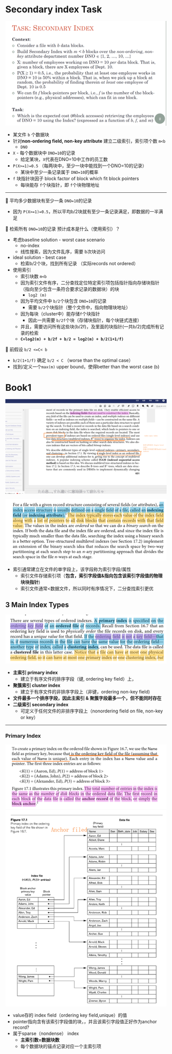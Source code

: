 # Secondary index Task

![](/static/2021-03-27-19-59-18.png)

* 某文件 `b` 个数据块
* 针对**non-ordering field, non-key attribute** 建立二级索引，索引项个数 `m<b`
  * `DNO`
* `X` - 每个数据块中 `DNO=10`的记录
  * 给定某块，`X`代表在DNO=10中工作的员工数
* `P(X>=1)=0.5` （每两块中，至少一块中能找到一个DNO=10的记录）
  * 某块中至少一条记录属于 `DNO=10`的概率
* `f` 块指针块因子 block factor of block which fit block pointers
  * 每块能存 `f`个块指针，即 `f`个块物理地址

---

:orange: 平均多少数据块有至少一条 `DNO=10`的记录

* 因为 `P(X>=1)=0.5`，所以平均b/2块就有至少一条记录满足，即数据的一半满足

:orange: 检索所有 `DNO=10`的记录 预计成本是什么（使用索引）？

* 考虑baseline solution -  worst case scenario
  * no-index
  * 线性搜索，因为文件乱序，需要 b次块访问
* ideal solution - best case
  * 检索b/2个块，找到所有记录 （实际records not ordered）
* 使用索引
  * 索引块数 `m<b`
  * 因为索引文件有序，二分查找定位特定索引项包括指针指向存储块指针（指向至少包含一条符合要求记录的数据块）的块
    * `log2 (m)`
  * 因为平均文件中 `b/2`个块包含 `DNO=10`的记录
    * 需要 `b/2`个块指针（整个文件中，指向物理块地址）
  * 因为每块（cluster中）能存储`f`个块指针
    * 因此一共需要 `b/2f`个块（存储块指针，每个块链式连接）
  * 并且，需要访问所有这些块(b/2f)，及里面的块指针(一共b/2)完成所有记录的检索
  * **`C=log2(m) + b/2f + b/2 = log2(m) + b/2(1+1/f)`**

:orange: 前假设 `b/2 <=C< b`

* `b/2(1+1/f)` 确定 `b/2 < C` （worse than the optimal case）
* 找到/定义一个`max(m)` upper bound，使得better than the worst case (`b`)

# Book1

![](/static/2021-03-27-23-54-21.png)

![](/static/2021-03-28-00-02-39.png)

* 索引通常建立在文件的单字段上，该字段称为索引字段/属性
  * 索引文件存储索引项（**包含，索引字段值&指向包含该索引字段值的物理块块指针**)
  * 索引文件通常<数据文件，所以同时有序情况下，二分查找索引更优

## 3 Main Index Types

![](/static/2021-03-28-00-08-41.png)

* **主索引 primary index**
  * 建立于有序文件的排序字段（键, ordering key field）上，
* **聚簇索引 cluster index**
  * 建立于有序文件的非排序字段上（非键，ordering non-key field)
* **文件最多一个排序字段，因此主索引 & 聚簇字段最多一个，但不能同时存在**
* **二级索引 secondary index**
  * 可定义于任何文件的非排序字段上（nonordering field on file, non-key or key）

---

### Primary Index

![](/static/2021-03-28-11-15-11.png)
![](/static/2021-03-28-11-37-23.png)

* value存的  index field（ordering key field,unique）的值
* pointer指向含有该索引字段值的块，，并且该索引字段值正好作为anchor record?
* 属于sparse（nondense） index
  * **主索引数=数据块数**
  * 每个数据块的锚点记录对应一个主索引项
